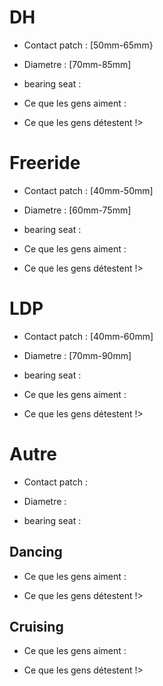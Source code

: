 # DH

* Contact patch : [50mm-65mm}

* Diametre : [70mm-85mm]

* bearing seat :

* Ce que les gens aiment :

* Ce que les gens détestent !>

# Freeride

* Contact patch : [40mm-50mm]

* Diametre : [60mm-75mm]

* bearing seat :

* Ce que les gens aiment :

* Ce que les gens détestent !>

# LDP

* Contact patch : [40mm-60mm]

* Diametre : [70mm-90mm]

* bearing seat :

* Ce que les gens aiment :

* Ce que les gens détestent !>

# Autre

* Contact patch :

* Diametre :

* bearing seat :

## Dancing

* Ce que les gens aiment :

* Ce que les gens détestent !>

## Cruising


* Ce que les gens aiment :

* Ce que les gens détestent !>
